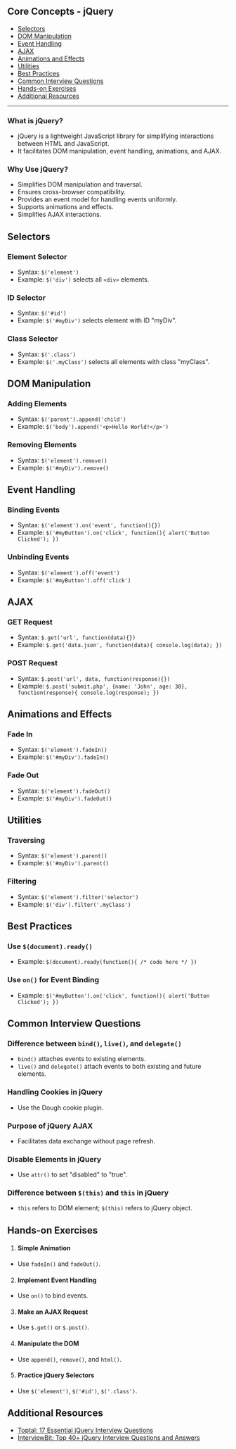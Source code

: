 ## Core Concepts - jQuery

- [Selectors](#selectors)
- [DOM Manipulation](#dom-manipulation)
- [Event Handling](#event-handling)
- [AJAX](#ajax)
- [Animations and Effects](#animations-and-effects)
- [Utilities](#utilities)
- [Best Practices](#best-practices)
- [Common Interview Questions](#common-interview-questions)
- [Hands-on Exercises](#hands-on-exercises)
- [Additional Resources](#additional-resources)

---

### What is jQuery?
- jQuery is a lightweight JavaScript library for simplifying interactions between HTML and JavaScript.
- It facilitates DOM manipulation, event handling, animations, and AJAX.

### Why Use jQuery?
- Simplifies DOM manipulation and traversal.
- Ensures cross-browser compatibility.
- Provides an event model for handling events uniformly.
- Supports animations and effects.
- Simplifies AJAX interactions.

## Selectors

### Element Selector
- Syntax: `$('element')`
- Example: `$('div')` selects all `<div>` elements.

### ID Selector
- Syntax: `$('#id')`
- Example: `$('#myDiv')` selects element with ID "myDiv".

### Class Selector
- Syntax: `$('.class')`
- Example: `$('.myClass')` selects all elements with class "myClass".

## DOM Manipulation

### Adding Elements
- Syntax: `$('parent').append('child')`
- Example: `$('body').append('<p>Hello World!</p>')`

### Removing Elements
- Syntax: `$('element').remove()`
- Example: `$('#myDiv').remove()`

## Event Handling

### Binding Events
- Syntax: `$('element').on('event', function(){})`
- Example: `$('#myButton').on('click', function(){ alert('Button Clicked'); })`

### Unbinding Events
- Syntax: `$('element').off('event')`
- Example: `$('#myButton').off('click')`

## AJAX

### GET Request
- Syntax: `$.get('url', function(data){})`
- Example: `$.get('data.json', function(data){ console.log(data); })`

### POST Request
- Syntax: `$.post('url', data, function(response){})`
- Example: `$.post('submit.php', {name: 'John', age: 30}, function(response){ console.log(response); })`

## Animations and Effects

### Fade In
- Syntax: `$('element').fadeIn()`
- Example: `$('#myDiv').fadeIn()`

### Fade Out
- Syntax: `$('element').fadeOut()`
- Example: `$('#myDiv').fadeOut()`

## Utilities

### Traversing
- Syntax: `$('element').parent()`
- Example: `$('#myDiv').parent()`

### Filtering
- Syntax: `$('element').filter('selector')`
- Example: `$('div').filter('.myClass')`

## Best Practices

### Use `$(document).ready()`
- Example: `$(document).ready(function(){ /* code here */ })`

### Use `on()` for Event Binding
- Example: `$('#myButton').on('click', function(){ alert('Button Clicked'); })`

## Common Interview Questions

### Difference between `bind()`, `live()`, and `delegate()`
- `bind()` attaches events to existing elements.
- `live()` and `delegate()` attach events to both existing and future elements.

### Handling Cookies in jQuery
- Use the Dough cookie plugin.

### Purpose of jQuery AJAX
- Facilitates data exchange without page refresh.

### Disable Elements in jQuery
- Use `attr()` to set "disabled" to "true".

### Difference between `$(this)` and `this` in jQuery
- `this` refers to DOM element; `$(this)` refers to jQuery object.

## Hands-on Exercises

1. #### Simple Animation
-  Use `fadeIn()` and `fadeOut()`.

2. #### Implement Event Handling
- Use `on()` to bind events.

3. #### Make an AJAX Request
- Use `$.get()` or `$.post()`.

4. #### Manipulate the DOM
- Use `append()`, `remove()`, and `html()`.

5. #### Practice jQuery Selectors
- Use `$('element')`, `$('#id')`, `$('.class')`.

## Additional Resources

- [Toptal: 17 Essential jQuery Interview Questions](https://www.toptal.com/jquery/interview-questions)
- [InterviewBit: Top 40+ jQuery Interview Questions and Answers](https://www.interviewbit.com/jquery-interview-questions/)
